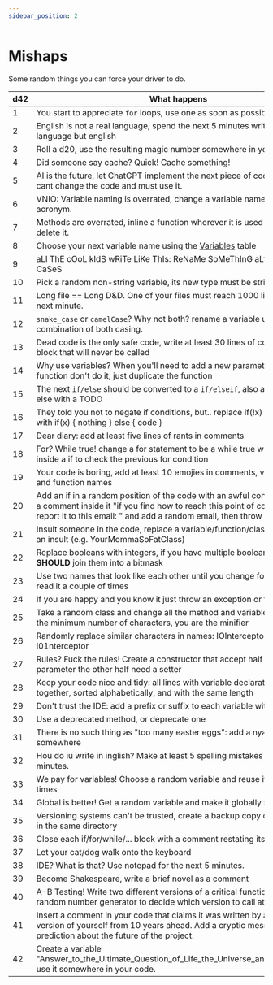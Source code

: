 ```yaml
---
sidebar_position: 2
---
```


# Mishaps

Some random things you can force your driver to do.

| d42 | What happens                                                                                                                                                                                                                   |
|-----|--------------------------------------------------------------------------------------------------------------------------------------------------------------------------------------------------------------------------------|
| 1   | You start to appreciate `for` loops, use one as soon as possible                                                                                                                                                               |
| 2   | English is not a real language, spend the next 5 minutes writing in any language but english                                                                                                                                   |
| 3   | Roll a d20, use the resulting magic number somewhere in your code                                                                                                                                                              |
| 4   | Did someone say cache? Quick! Cache something!                                                                                                                                                                                 |
| 5   | AI is the future, let ChatGPT implement the next piece of code for you, you cant change the code and must use it.                                                                                                              |
| 6   | VNIO: Variable naming is overrated, change a variable name to its acronym.                                                                                                                                                     |
| 7   | Methods are overrated, inline a function wherever it is used and then delete it.                                                                                                                                               |
| 8   | Choose your next variable name using the [Variables](./variables) table                                                                                                                                                        |
| 9   | aLl ThE cOoL kIdS wRiTe LiKe ThIs: ReNaMe SoMeThInG aLtErNaTiNg CaSeS                                                                                                                                                          |
| 10  | Pick a random non-string variable, its new type must be string.                                                                                                                                                                |
| 11  | Long file == Long D&D. One of your files must reach 1000 lines in the next minute.                                                                                                                                             |
| 12  | `snake_case` or `camelCase`? Why not both? rename a variable using a combination of both casing.                                                                                                                               |
| 13  | Dead code is the only safe code, write at least 30 lines of code inside a block that will never be called                                                                                                                      |
| 14  | Why use variables? When you'll need to add a new parameter to a function don't do it, just duplicate the function                                                                                                              |
| 15  | The next `if/else` should be converted to a `if/elseif`, also add a useless else with a TODO                                                                                                                                   |
| 16  | They told you not to negate if conditions, but.. replace if(!x) conditions with if(x) \{ nothing \} else \{ code \}                                                                                                            |
| 17  | Dear diary: add at least five lines of rants in comments                                                                                                                                                                       |
| 18  | For? While true! change a for statement to be a while true with a break inside a if to check the previous for condition                                                                                                        |
| 19  | Your code is boring, add at least 10 emojies in comments, variable names and function names                                                                                                                                    |
| 20  | Add an if in a random position of the code with an awful condition and add a comment inside it "if you find how to reach this point of code, please report it to this email: " and add a random email, then throw an exception |
| 21  | Insult someone in the code, replace a variable/function/class name with an insult (e.g. YourMommaSoFatClass)                                                                                                                   |
| 22  | Replace booleans with integers, if you have multiple booleans you **SHOULD** join them into a bitmask                                                                                                                          |
| 23  | Use two names that look like each other until you change font and/or re-read it a couple of times                                                                                                                              |
| 24  | If you are happy and you know it just throw an exception or two!                                                                                                                                                               |
| 25  | Take a random class and change all the method and variable names using the minimum number of characters, you are the minifier                                                                                                  |
| 26  | Randomly replace similar characters in names: IOInterceptor -> l01nterceptor                                                                                                                                                   |
| 27  | Rules? Fuck the rules! Create a constructor that accept half the class parameter the other half need a setter                                                                                                                  |
| 28  | Keep your code nice and tidy: all lines with variable declaration must be together, sorted alphabetically, and with the same length                                                                                            |
| 29  | Don't trust the IDE: add a prefix or suffix to each variable with its type                                                                                                                                                     |
| 30  | Use a deprecated method, or deprecate one                                                                                                                                                                                      |
| 31  | There is no such thing as "too many easter eggs": add a nyancat somewhere                                                                                                                                                      |
| 32  | Hou do iu write in inglish? Make at least 5 spelling mistakes in the next 5 minutes.                                                                                                                                           |
| 33  | We pay for variables! Choose a random variable and reuse it at least 1d4 times                                                                                                                                                 |
| 34  | Global is better! Get a random variable and make it globally scoped.                                                                                                                                                           |
| 35  | Versioning systems can't be trusted, create a backup copy of a few files in the same directory                                                                                                                                 |
| 36  | Close each if/for/while/... block with a comment restating its first line                                                                                                                                                      |
| 37  | Let your cat/dog walk onto the keyboard                                                                                                                                                                                        |
| 38  | IDE? What is that? Use notepad for the next 5 minutes.                                                                                                                                                                         |
| 39  | Become Shakespeare, write a brief novel as a comment                                                                                                                                                                           |
| 40  | A-B Testing! Write two different versions of a critical function and use a random number generator to decide which version to call at runtime.                                                                                 |
| 41  | Insert a comment in your code that claims it was written by a future version of yourself from 10 years ahead. Add a cryptic message or prediction about the future of the project.                                             |
| 42  | Create a variable "Answer_to_the_Ultimate_Question_of_Life_the_Universe_and_Everything", use it somewhere in your code.                                                                                                        |
